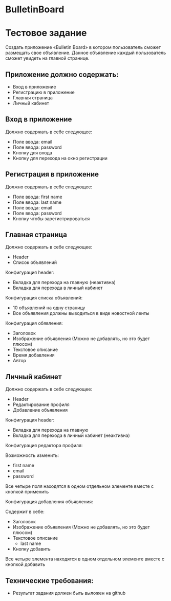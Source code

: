 # BulletinBoard

# **Тестовое задание**

Создать приложение «Bulletin Board» в котором пользователь сможет размещать свое объявление. Данное объявление каждый пользователь сможет увидеть на главной странице.

## Приложение должно содержать:

- Вход в приложение
- Регистрацию в приложение
- Главная страница
- Личный кабинет

## Вход в приложение

Должно содержать в себе следующее:

- Поле ввода: email
- Поле ввода: password
- Кнопку для входа
- Кнопку для перехода на окно регистрации

## Регистрация в приложение

Должно содержать в себе следующее:

- Поле ввода: first name
- Поле ввода: last name
- Поле ввода: email
- Поле ввода: password
- Кнопку чтобы зарегистрироваться

## Главная страница

Должно содержать в себе следующее:

- Header
- Список объявлений

Конфигурация header:

- Вкладка для перехода на главную (неактивна)
- Вкладка для перехода в личный кабинет

Конфигурация списка объявлений:

- 10 объявлений на одну страницу
- Все объявления должны выводиться в виде новостной ленты

Конфигурация обявления:

- Заголовок
- Изображение объявления (Можно не добавлять, но это будет плюсом)
- Текстовое описание
- Время добавления
- Автор

## Личный кабинет

Должно содержать в себе следующее:

- Header
- Редактирование профиля
- Добавление объявления

Конфигурация header:

- Вкладка для перехода на главную
- Вкладка для перехода в личный кабинет (неактивна)

Конфигурация редактора профиля:

Возможность изменить:

- first name
- email
- password

Все четыре поля находятся в одном отдельном элементе вместе с кнопкой применить

Конфигурация добавления объявления:

Содержит в себе:

- Заголовок
- Изображение объявления (Можно не добавлять, но это будет плюсом)
- Текстовое описание
    - last name
- Кнопку добавить

Все четыре элемента находятся в одном отдельном элементе вместе с кнопкой добавить

## Технические требования:

- Результат задания должен быть выложен на github